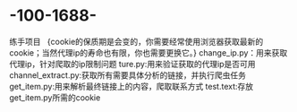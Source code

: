 # -100-1688-
练手项目    {cookie的保质期是会变的，你需要经常使用浏览器获取最新的cookie；当然代理ip的寿命也有限，你也需要更换它。}
change_ip.py：用来获取代理ip，针对爬取的ip限制问题
ture.py:用来验证获取的代理ip是否可用
channel_extract.py:获取所有需要具体分析的链接，并执行爬虫任务
get_item.py:用来解析最终链接上的内容，爬取联系方式
test.text:存放get_item.py所需的cookie
